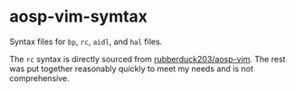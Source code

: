 # aosp-vim-symtax

Syntax files for `bp`, `rc`, `aidl`, and `hal` files.

The `rc` syntax is directly sourced from
[rubberduck203/aosp-vim](https://github.com/rubberduck203/aosp-vim).  The rest
was put together reasonably quickly to meet my needs and is not comprehensive.
